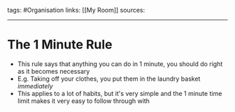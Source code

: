 tags: #Organisation 
links: [[My Room]]
sources:

---
# The 1 Minute Rule
+ This rule says that anything you can do in 1 minute, you should do right as it becomes necessary
+ E.g. Taking off your clothes, you put them in the laundry basket *immediately*
+ This applies to a lot of habits, but it's very simple and the 1 minute time limit makes it very easy to follow through with
